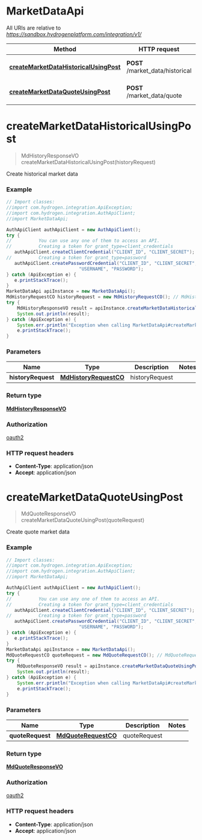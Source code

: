 # MarketDataApi

All URIs are relative to *https://sandbox.hydrogenplatform.com/integration/v1/*

Method | HTTP request | Description
------------- | ------------- | -------------
[**createMarketDataHistoricalUsingPost**](MarketDataApi.md#createMarketDataHistoricalUsingPost) | **POST** /market_data/historical | Create historical market data
[**createMarketDataQuoteUsingPost**](MarketDataApi.md#createMarketDataQuoteUsingPost) | **POST** /market_data/quote | Create quote market data


<a name="createMarketDataHistoricalUsingPost"></a>
# **createMarketDataHistoricalUsingPost**
> MdHistoryResponseVO createMarketDataHistoricalUsingPost(historyRequest)

Create historical market data

### Example
```java
// Import classes:
//import com.hydrogen.integration.ApiException;
//import com.hydrogen.integration.AuthApiClient;
//import MarketDataApi;

AuthApiClient authApiClient = new AuthApiClient();
try {
//          You can use any one of them to access an API.
//          Creating a token for grant_type=client_credentials            
   authApiClient.createClientCredential("CLIENT_ID", "CLIENT_SECRET");
//          Creating a token for grant_type=password
   authApiClient.createPasswordCredential("CLIENT_ID", "CLIENT_SECRET",
                           "USERNAME", "PASSWORD");           
} catch (ApiException e) {
   e.printStackTrace();
}
MarketDataApi apiInstance = new MarketDataApi();
MdHistoryRequestCO historyRequest = new MdHistoryRequestCO(); // MdHistoryRequestCO | historyRequest
try {
    MdHistoryResponseVO result = apiInstance.createMarketDataHistoricalUsingPost(historyRequest);
    System.out.println(result);
} catch (ApiException e) {
    System.err.println("Exception when calling MarketDataApi#createMarketDataHistoricalUsingPost");
    e.printStackTrace();
}
```

### Parameters

Name | Type | Description  | Notes
------------- | ------------- | ------------- | -------------
 **historyRequest** | [**MdHistoryRequestCO**](MdHistoryRequestCO.md)| historyRequest |

### Return type

[**MdHistoryResponseVO**](MdHistoryResponseVO.md)

### Authorization

[oauth2](../README.md#oauth2)

### HTTP request headers

 - **Content-Type**: application/json
 - **Accept**: application/json

<a name="createMarketDataQuoteUsingPost"></a>
# **createMarketDataQuoteUsingPost**
> MdQuoteResponseVO createMarketDataQuoteUsingPost(quoteRequest)

Create quote market data

### Example
```java
// Import classes:
//import com.hydrogen.integration.ApiException;
//import com.hydrogen.integration.AuthApiClient;
//import MarketDataApi;

AuthApiClient authApiClient = new AuthApiClient();
try {
//          You can use any one of them to access an API.
//          Creating a token for grant_type=client_credentials            
   authApiClient.createClientCredential("CLIENT_ID", "CLIENT_SECRET");
//          Creating a token for grant_type=password
   authApiClient.createPasswordCredential("CLIENT_ID", "CLIENT_SECRET",
                           "USERNAME", "PASSWORD");           
} catch (ApiException e) {
   e.printStackTrace();
}
MarketDataApi apiInstance = new MarketDataApi();
MdQuoteRequestCO quoteRequest = new MdQuoteRequestCO(); // MdQuoteRequestCO | quoteRequest
try {
    MdQuoteResponseVO result = apiInstance.createMarketDataQuoteUsingPost(quoteRequest);
    System.out.println(result);
} catch (ApiException e) {
    System.err.println("Exception when calling MarketDataApi#createMarketDataQuoteUsingPost");
    e.printStackTrace();
}
```

### Parameters

Name | Type | Description  | Notes
------------- | ------------- | ------------- | -------------
 **quoteRequest** | [**MdQuoteRequestCO**](MdQuoteRequestCO.md)| quoteRequest |

### Return type

[**MdQuoteResponseVO**](MdQuoteResponseVO.md)

### Authorization

[oauth2](../README.md#oauth2)

### HTTP request headers

 - **Content-Type**: application/json
 - **Accept**: application/json

